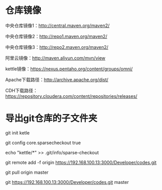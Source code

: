 # 仓库镜像

中央仓库镜像1：http://central.maven.org/maven2/

中央仓库镜像2：http://repo1.maven.org/maven2/

中央仓库镜像3：http://repo2.maven.org/maven2/

阿里云镜像：http://maven.aliyun.com/mvn/view

kettle镜像：https://nexus.pentaho.org/content/groups/omni/

Apache下载路径：http://archive.apache.org/dist/

CDH下载路径：https://repository.cloudera.com/content/repositories/releases/

# 导出git仓库的子文件夹

git init ketle

git config core.sparsecheckout true

echo "kettle/*" >> .git/info/sparse-checkout

git remote add -f origin https://192.168.100.13:3000/Developer/codes.git

git pull origin master

git https://192.168.100.13:3000/Developer/codes.git master


